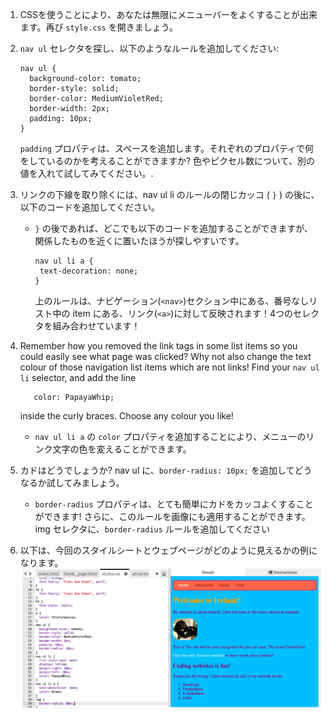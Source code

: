 1. CSSを使うことにより、あなたは無限にメニューバーをよくすることが出来ます。再び `style.css` を開きましょう。
2. `nav ul` セレクタを探し、以下のようなルールを追加してください:
   ```
   nav ul {
     background-color: tomato;
     border-style: solid;
     border-color: MediumVioletRed;
     border-width: 2px;
     padding: 10px;
   }
   ```

   `padding` プロパティは、スペースを追加します。それぞれのプロパティで何をしているのかを考えることができますか? 色やピクセル数について、別の値を入れて試してみてください。. 
3. リンクの下線を取り除くには、nav ul li のルールの閉じカッコ \( `}` \) の後に、以下のコードを追加してください。
   * `}` の後であれば、どこでも以下のコードを追加することができますが、関係したものを近くに置いたほうが探しやすいです。
     ```
     nav ul li a {
      text-decoration: none;
     }
     ```

     上のルールは、ナビゲーション\(`<nav>`\)セクション中にある、番号なしリスト中の item にある、リンク\(`<a>`\)に対して反映されます！4つのセレクタを組み合わせています！
4. Remember how you removed the link tags in some list items so you could easily see what page was clicked? Why not also change the text colour of those navigation list items which are not links! Find your `nav ul li` selector, and add the line 
   ```
      color: PapayaWhip;
   ```

   inside the curly braces. Choose any colour you like! 
   * `nav ul li a` の `color` プロパティを追加することにより、メニューのリンク文字の色を変えることができます。
5. カドはどうでしょうか? nav ul に、`border-radius: 10px;` を追加してどうなるか試してみましょう。
   * `border-radius` プロパティは、とても簡単にカドをカッコよくすることができます! さらに、このルールを画像にも適用することができます。img セレクタに、`border-radius` ルールを追加してください 
6. 以下は、今回のスタイルシートとウェブページがどのように見えるかの例になります。 ![](assets/MenuBarFullStyles.png)



